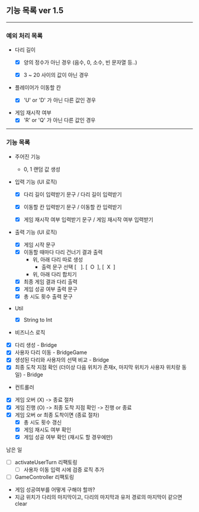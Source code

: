 ## 기능 목록 ver 1.5

<hr>

### 예외 처리 목록
- 다리 길이
  - [x] 양의 정수가 아닌 경우 (음수, 0, 소수, 빈 문자열 등..)
  - [x] 3 ~ 20 사이의 값이 아닌 경우


- 플레이어가 이동할 칸
  - [x] 'U' or 'D' 가 아닌 다른 값인 경우


- 게임 재시작 여부
  - [x] 'R' or 'Q' 가 아닌 다른 값인 경우

<hr>

### 기능 목록

- 주어진 기능
  - 0, 1 랜덤 값 생성

 
- 입력 기능 (UI 로직)
  - [x] 다리 길이 입력받기 문구 / 다리 길이 입력받기
  - [x] 이동할 칸 입력받기 문구 / 이동할 칸 입력받기
  - [x] 게임 재시작 여부 입력받기 문구 / 게임 재시작 여부 입력받기
  

- 출력 기능 (UI 로직)
  - [x] 게임 시작 문구
  - [x] 이동할 때마다 다리 건너기 결과 출력
    - 위, 아래 다리 따로 생성
      - 출력 문구 선택 [&nbsp;&nbsp;&nbsp;]. [&nbsp; O &nbsp;], [&nbsp; X &nbsp;]
    - 위, 아래 다리 합치기
  - [x] 최종 게임 결과 다리 출력
  - [x] 게임 성공 여부 출력 문구
  - [x] 총 시도 횟수 출력 문구
  
- Util
  - [x] String to Int


- 비즈니스 로직
- [x] 다리 생성 - Bridge
- [x] 사용자 다리 이동 - BridgeGame
- [x] 생성된 다리와 사용자의 선택 비교 - Bridge
- [x] 최종 도착 지점 확인 (더이상 다음 위치가 존재x, 마지막 위치가 사용자 위치랑 동일) - Bridge

- 컨트롤러
- [x] 게임 오버 (X) -> 종료 절차
- [x] 게임 진행 (O) -> 최종 도착 지점 확인 -> 진행 or 종료
- [x] 게임 오버 or 최종 도착이면 (종료 절차)
  - [x] 총 시도 횟수 갱신
  - [x] 게임 재시도 여부 확인
  - [x] 게임 성공 여부 확인 (재시도 할 경우에만)
     
남은 일
- [ ] activateUserTurn 리팩토링
  - [ ] 사용자 이동 입력 시에 검증 로직 추가
- [ ] GameController 리팩토링

- 게임 성공여부를 어떻게 구해야 할까?
- 지금 위치가 다리의 마지막이고, 다리의 마지막과 유저 경로의 마지막이 같으면 clear
